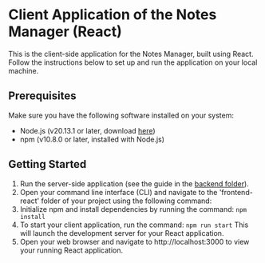 # Client Application of the Notes Manager (React)

This is the client-side application for the Notes Manager, built using React. Follow the instructions below to set up and run the application on your local machine.

## Prerequisites

Make sure you have the following software installed on your system:

- Node.js (v20.13.1 or later, download [here](https://nodejs.org/en)) 
- npm (v10.8.0 or later, installed with Node.js)

## Getting Started

1. Run the server-side application (see the guide in the [backend folder](../backend/README.md)).
2. Open your command line interface (CLI) and navigate to the 'frontend-react' folder of your project using the following command:
3. Initialize npm and install dependencies by running the command: `npm install`
4. To start your client application, run the command: `npm run start`
This will launch the development server for your React application.
5. Open your web browser and navigate to http://localhost:3000 to view your running React application.
